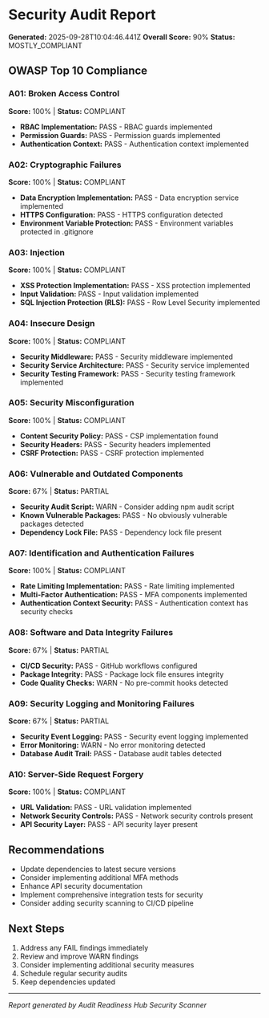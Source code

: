 # Security Audit Report

**Generated:** 2025-09-28T10:04:46.441Z
**Overall Score:** 90%
**Status:** MOSTLY_COMPLIANT

## OWASP Top 10 Compliance


### A01: Broken Access Control
**Score:** 100% | **Status:** COMPLIANT

- **RBAC Implementation:** PASS - RBAC guards implemented
- **Permission Guards:** PASS - Permission guards implemented
- **Authentication Context:** PASS - Authentication context implemented


### A02: Cryptographic Failures
**Score:** 100% | **Status:** COMPLIANT

- **Data Encryption Implementation:** PASS - Data encryption service implemented
- **HTTPS Configuration:** PASS - HTTPS configuration detected
- **Environment Variable Protection:** PASS - Environment variables protected in .gitignore


### A03: Injection
**Score:** 100% | **Status:** COMPLIANT

- **XSS Protection Implementation:** PASS - XSS protection implemented
- **Input Validation:** PASS - Input validation implemented
- **SQL Injection Protection (RLS):** PASS - Row Level Security implemented


### A04: Insecure Design
**Score:** 100% | **Status:** COMPLIANT

- **Security Middleware:** PASS - Security middleware implemented
- **Security Service Architecture:** PASS - Security service implemented
- **Security Testing Framework:** PASS - Security testing framework implemented


### A05: Security Misconfiguration
**Score:** 100% | **Status:** COMPLIANT

- **Content Security Policy:** PASS - CSP implementation found
- **Security Headers:** PASS - Security headers implemented
- **CSRF Protection:** PASS - CSRF protection implemented


### A06: Vulnerable and Outdated Components
**Score:** 67% | **Status:** PARTIAL

- **Security Audit Script:** WARN - Consider adding npm audit script
- **Known Vulnerable Packages:** PASS - No obviously vulnerable packages detected
- **Dependency Lock File:** PASS - Dependency lock file present


### A07: Identification and Authentication Failures
**Score:** 100% | **Status:** COMPLIANT

- **Rate Limiting Implementation:** PASS - Rate limiting implemented
- **Multi-Factor Authentication:** PASS - MFA components implemented
- **Authentication Context Security:** PASS - Authentication context has security checks


### A08: Software and Data Integrity Failures
**Score:** 67% | **Status:** PARTIAL

- **CI/CD Security:** PASS - GitHub workflows configured
- **Package Integrity:** PASS - Package lock file ensures integrity
- **Code Quality Checks:** WARN - No pre-commit hooks detected


### A09: Security Logging and Monitoring Failures
**Score:** 67% | **Status:** PARTIAL

- **Security Event Logging:** PASS - Security event logging implemented
- **Error Monitoring:** WARN - No error monitoring detected
- **Database Audit Trail:** PASS - Database audit tables detected


### A10: Server-Side Request Forgery
**Score:** 100% | **Status:** COMPLIANT

- **URL Validation:** PASS - URL validation implemented
- **Network Security Controls:** PASS - Network security controls present
- **API Security Layer:** PASS - API security layer present


## Recommendations

- Update dependencies to latest secure versions
- Consider implementing additional MFA methods
- Enhance API security documentation
- Implement comprehensive integration tests for security
- Consider adding security scanning to CI/CD pipeline

## Next Steps

1. Address any FAIL findings immediately
2. Review and improve WARN findings
3. Consider implementing additional security measures
4. Schedule regular security audits
5. Keep dependencies updated

---
*Report generated by Audit Readiness Hub Security Scanner*

